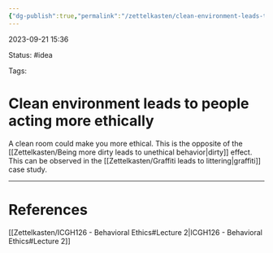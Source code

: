 ```yaml
---
{"dg-publish":true,"permalink":"/zettelkasten/clean-environment-leads-to-people-acting-more-ethically/"}
---
```


2023-09-21 15:36

Status: #idea

Tags:

# Clean environment leads to people acting more ethically

A clean room could make you more ethical. This is the opposite of the [[Zettelkasten/Being more dirty leads to unethical behavior\|dirty]] effect. This can be observed in the [[Zettelkasten/Graffiti leads to littering\|graffiti]] case study.

---

# References
[[Zettelkasten/ICGH126 - Behavioral Ethics#Lecture 2\|ICGH126 - Behavioral Ethics#Lecture 2]]
